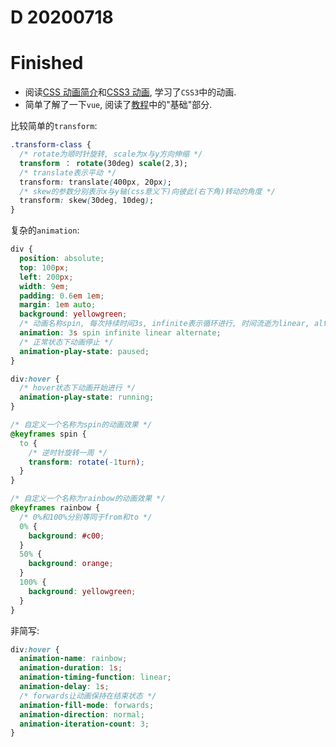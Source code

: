 # D 20200718

# Finished

- 阅读[CSS 动画简介](http://www.ruanyifeng.com/blog/2014/02/css_transition_and_animation.html)和[CSS3 动画](https://www.jianshu.com/p/15f2adfbdad0), 学习了`CSS3`中的动画.
- 简单了解了一下`vue`, 阅读了[教程](https://cn.vuejs.org/v2/guide/components.html)中的"基础"部分.

比较简单的`transform`:

```CSS
.transform-class {
  /* rotate为顺时针旋转, scale为x与y方向伸缩 */
  transform ： rotate(30deg) scale(2,3);
  /* translate表示平动 */
  transform: translate(400px, 20px);
  /* skew的参数分别表示x与y轴(css意义下)向彼此(右下角)转动的角度 */
  transform: skew(30deg, 10deg);
}
```

复杂的`animation`:

```css
div {
  position: absolute;
  top: 100px;
  left: 200px;
  width: 9em;
  padding: 0.6em 1em;
  margin: 1em auto;
  background: yellowgreen;
  /* 动画名称spin, 每次持续时间3s, infinite表示循环进行, 时间流逝为linear, alternate代表循环模式 */
  animation: 3s spin infinite linear alternate;
  /* 正常状态下动画停止 */
  animation-play-state: paused;
}

div:hover {
  /* hover状态下动画开始进行 */
  animation-play-state: running;
}

/* 自定义一个名称为spin的动画效果 */
@keyframes spin {
  to {
    /* 逆时针旋转一周 */
    transform: rotate(-1turn);
  }
}

/* 自定义一个名称为rainbow的动画效果 */
@keyframes rainbow {
  /* 0%和100%分别等同于from和to */
  0% {
    background: #c00;
  }
  50% {
    background: orange;
  }
  100% {
    background: yellowgreen;
  }
}
```

非简写:

```css
div:hover {
  animation-name: rainbow;
  animation-duration: 1s;
  animation-timing-function: linear;
  animation-delay: 1s;
  /* forwards让动画保持在结束状态 */
  animation-fill-mode: forwards;
  animation-direction: normal;
  animation-iteration-count: 3;
}
```
